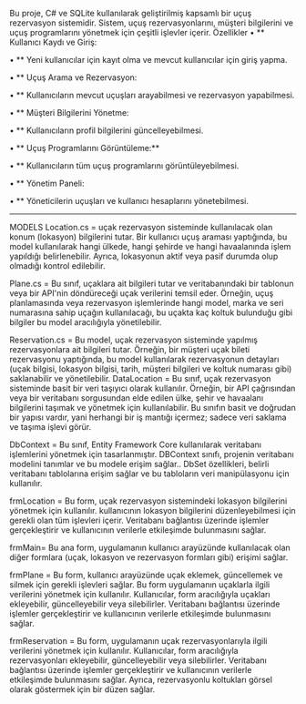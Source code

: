 Bu proje, C# ve SQLite kullanılarak geliştirilmiş kapsamlı bir uçuş rezervasyon sistemidir. Sistem, uçuş rezervasyonlarını, müşteri bilgilerini ve uçuş programlarını yönetmek için çeşitli işlevler içerir.
Özellikler
•	** Kullanıcı Kaydı ve Giriş:

•	** Yeni kullanıcılar için kayıt olma ve mevcut kullanıcılar için giriş yapma.

•	** Uçuş Arama ve Rezervasyon:

•	** Kullanıcıların mevcut uçuşları arayabilmesi ve rezervasyon yapabilmesi.

•	** Müşteri Bilgilerini Yönetme:

•	** Kullanıcıların profil bilgilerini güncelleyebilmesi.

•	** Uçuş Programlarını Görüntüleme:**

•	** Kullanıcıların tüm uçuş programlarını görüntüleyebilmesi.

•	** Yönetim Paneli:

•	** Yöneticilerin uçuşları ve kullanıcı hesaplarını yönetebilmesi.
________________________________________
MODELS
Location.cs = uçak rezervasyon sisteminde kullanılacak olan konum (lokasyon) bilgilerini tutar. Bir kullanıcı uçuş araması yaptığında, bu model kullanılarak hangi ülkede, hangi şehirde ve hangi havaalanında işlem yapıldığı belirlenebilir. Ayrıca, lokasyonun aktif veya pasif durumda olup olmadığı kontrol edilebilir.

Plane.cs = Bu sınıf, uçaklara ait bilgileri tutar ve veritabanındaki bir tablonun veya bir API'nin döndüreceği uçak verilerini temsil eder. Örneğin, uçuş planlamasında veya rezervasyon işlemlerinde hangi model, marka ve seri numarasına sahip uçağın kullanılacağı, bu uçakta kaç koltuk bulunduğu gibi bilgiler bu model aracılığıyla yönetilebilir.

Reservation.cs = Bu model, uçak rezervasyon sisteminde yapılmış rezervasyonlara ait bilgileri tutar. Örneğin, bir müşteri uçak bileti rezervasyonu yaptığında, bu model kullanılarak rezervasyonun detayları (uçak bilgisi, lokasyon bilgisi, tarih, müşteri bilgileri ve koltuk numarası gibi) saklanabilir ve yönetilebilir. DataLocation = Bu sınıf, uçak rezervasyon sisteminde basit bir veri taşıyıcı olarak kullanılır. Örneğin, bir API çağrısından veya bir veritabanı sorgusundan elde edilen ülke, şehir ve havaalanı bilgilerini taşımak ve yönetmek için kullanılabilir. Bu sınıfın basit ve doğrudan bir yapısı vardır, yani herhangi bir iş mantığı içermez; sadece veri saklama ve taşıma işlevi görür.

DbContext = Bu sınıf, Entity Framework Core kullanılarak veritabanı işlemlerini yönetmek için tasarlanmıştır. DBContext sınıfı, projenin veritabanı modelini tanımlar ve bu modele erişim sağlar.. DbSet özellikleri, belirli veritabanı tablolarına erişim sağlar ve bu tabloların veri manipülasyonu için kullanılır.

frmLocation = Bu form, uçak rezervasyon sistemindeki lokasyon bilgilerini yönetmek için kullanılır. kullanıcının lokasyon bilgilerini düzenleyebilmesi için gerekli olan tüm işlevleri içerir. Veritabanı bağlantısı üzerinde işlemler gerçekleştirir ve kullanıcının verilerle etkileşimde bulunmasını sağlar.

frmMain= Bu ana form, uygulamanın kullanıcı arayüzünde kullanılacak olan diğer formlara (uçak, lokasyon ve rezervasyon formları gibi) erişimi sağlar.

frmPlane = Bu form, kullanıcı arayüzünde uçak eklemek, güncellemek ve silmek için gerekli işlevleri sağlar. Bu form uygulamanın uçaklarla ilgili verilerini yönetmek için kullanılır. Kullanıcılar, form aracılığıyla uçakları ekleyebilir, güncelleyebilir veya silebilirler. Veritabanı bağlantısı üzerinde işlemler gerçekleştirir ve kullanıcının verilerle etkileşimde bulunmasını sağlar.

frmReservation = Bu form, uygulamanın uçak rezervasyonlarıyla ilgili verilerini yönetmek için kullanılır. Kullanıcılar, form aracılığıyla rezervasyonları ekleyebilir, güncelleyebilir veya silebilirler. Veritabanı bağlantısı üzerinde işlemler gerçekleştirir ve kullanıcının verilerle etkileşimde bulunmasını sağlar. Ayrıca, rezervasyonlu koltukları görsel olarak göstermek için bir düzen sağlar.

